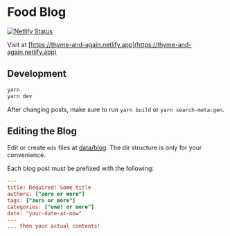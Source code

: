 # Food Blog

[![Netlify Status](https://api.netlify.com/api/v1/badges/08df62c0-5e83-4e75-9134-cba1bd6c082f/deploy-status)](https://app.netlify.com/sites/thyme-and-again/deploys)

Visit at [https://thyme-and-again.netlify.app](https://thyme-and-again.netlify.app)

## Development

```bash
yarn
yarn dev
```

After changing posts, make sure to run `yarn build` or `yarn search-meta:gen`.

## Editing the Blog

Edit or create `mdx` files at [data/blog](data/blog). The dir structure is only for your convenience.

Each blog post must be prefixed with the following:

```ini
---
title: Required! Some title
authors: ["zero or more"]
tags: ["zero or more"]
categories: ["one! or more"]
date: "your-date-at-now"
---
... then your actual contents!
```
